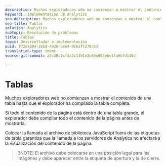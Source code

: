 ```yaml
---
description: Muchos exploradores web no comienzan a mostrar el contenido de una tabla hasta que el explorador ha compilado la tabla completa.
keywords: Implementación de Analytics
seo-description: Muchos exploradores web no comienzan a mostrar el contenido de una tabla hasta que el explorador ha compilado la tabla completa.
seo-title: Tablas
solution: Analytics
subtopic: Resolución de problemas
title: Tablas
topic: Desarrollador e implementación
uuid: f72d7894-38bd-4926-bce4-0c6af7278c63
translation-type: tm+mt
source-git-commit: a2c38c2cf3a2c1451e2c60e003ebe1fa9bfd145d

---
```



# Tablas

Muchos exploradores web no comienzan a mostrar el contenido de una tabla hasta que el explorador ha compilado la tabla completa.

Si todo el contenido de la página está dentro de una tabla grande, el explorador debe compilar todo el contenido de la página antes de mostrarla.

Colocar la llamada al archivo de biblioteca JavaScript fuera de las etiquetas de tabla garantiza que la llamada a los servidores de Analytics no afectará a la visualización del contenido de la página.

> [!NOTE] El archivo debe colocarse en una posición legal para las imágenes y debe aparecer entre la etiqueta de apertura <body> y la de </body> cierre.

